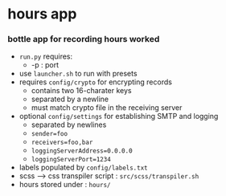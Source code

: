 # hours app
### bottle app for recording hours worked
- `run.py` requires:
    - -p : port
- use `launcher.sh` to run with presets
- requires `config/crypto` for encrypting records
    - contains two 16-charater keys
    - separated by a newline
    - must match crypto file in the receiving server
- optional `config/settings` for establishing SMTP and logging
    - separated by newlines
    - `sender=foo`
    - `receivers=foo,bar`
    - `loggingServerAddress=0.0.0.0`
    - `loggingServerPort=1234`
- labels populated by `config/labels.txt`
- scss --> css transpiler script : `src/scss/transpiler.sh`
- hours stored under : `hours/`

